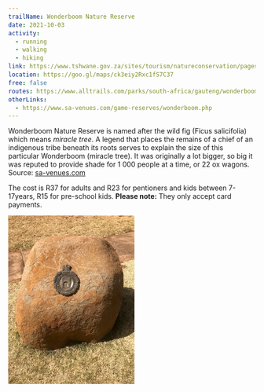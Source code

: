 ```yaml
---
trailName: Wonderboom Nature Reserve
date: 2021-10-03
activity:
  - running
  - walking
  - hiking
link: https://www.tshwane.gov.za/sites/tourism/natureconservation/pages/wonderboom-nature-reserve.aspx
location: https://goo.gl/maps/ck3eiy2Rxc1fS7C37 
free: false
routes: https://www.alltrails.com/parks/south-africa/gauteng/wonderboom-nature-reserve 
otherLinks:
  - https://www.sa-venues.com/game-reserves/wonderboom.php 
---
```


Wonderboom Nature Reserve is named after the wild fig (Ficus salicifolia) which means *miracle tree*.
A legend that places the remains of a chief of an indigenous tribe beneath its roots serves to explain the size of this particular Wonderboom (miracle tree). It was originally a lot bigger, so big it was reputed to provide shade for 1 000 people at a time, or 22 ox wagons. Source: [sa-venues.com](https://www.sa-venues.com/game-reserves/wonderboom.php)

The cost is R37 for adults and R23 for pentioners and kids between 7-17years, R15 for pre-school kids. **Please note:** They only accept card payments.

![stone monument](wb-stone-national-monument-200px.jpg)
